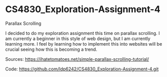 CS4830_Exploration-Assignment-4
===============================

Parallax Scrolling

I decided to do my exploration assignment this time on parallax scrolling.  I am currently a beginner in this style of web design, but I am currently learning more. I feel by learning how to implement this into websites will be crucial seeing how this is becoming a trend.

Sources:
https://ihatetomatoes.net/simple-parallax-scrolling-tutorial/

Code:
https://github.com/ldp6242/CS4830_Exploration-Assignment-4.git
